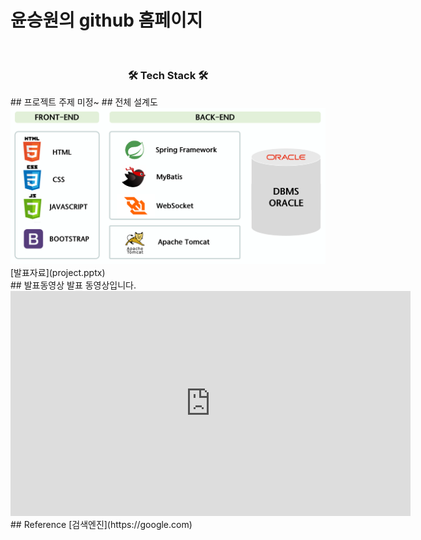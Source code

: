 
# 윤승원의  github 홈페이지
<br>
<h3 align="center">🛠 Tech Stack 🛠</h3>
## 프로젝트 주제
미정~
## 전체 설계도
<img src= "architecture.png"/><br>
[발표자료](project.pptx)<br>
## 발표동영상
발표 동영상입니다.
<iframe id="ytplayer" type="text/html" width="640" height="360"
src="https://www.youtube.com/embed/reOGfxYJre0" frameborder="0"></iframe>
## Reference
[검색엔진](https://google.com)
